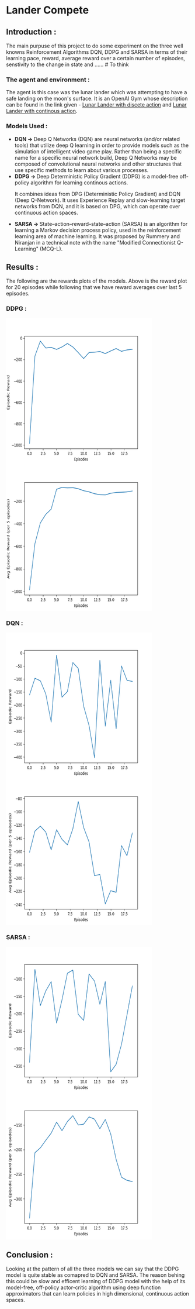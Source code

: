 # Lander Compete

<h2>Introduction :</h2>
The main purpuse of this project to do some experiment on the three well knowns Reinforcement Algorithms DQN, DDPG and SARSA in terms of their learning pace,
reward, average reward over a certain number of episodes, senstivity to the change in state and ...... # To think

<h3>The agent and environment :</h3>
 The agent is this case was the lunar lander which was attempting to have a safe landing on the moon's surface. It is an OpenAI Gym whose description can be found 
 in the link given - <a href = "https://gym.openai.com/envs/LunarLander-v2/">Lunar Lander with discete action</a> and <a href="https://gym.openai.com/envs/LunarLanderContinuous-v2/">Lunar Lander with continous action</a>.
<h3>Models Used :</h3>
<ul>
 
 <li><B>DQN -> </B>Deep Q Networks (DQN) are neural networks (and/or related tools) that utilize deep Q learning in order to provide models such as the simulation of intelligent video game play. Rather than being a specific name for a specific neural network build, Deep Q Networks may be composed of convolutional neural networks and other structures that use specific methods to learn about various processes.</li>
 <li><B>DDPG -> </B>
 Deep Deterministic Policy Gradient (DDPG) is a model-free off-policy algorithm for learning continous actions.

It combines ideas from DPG (Deterministic Policy Gradient) and DQN (Deep Q-Network). It uses Experience Replay and slow-learning target networks from DQN, and it is based on DPG, which can operate over continuous action spaces.</li>
 
 <li><B>SARSA -> </B>State–action–reward–state–action (SARSA) is an algorithm for learning a Markov decision process policy, used in the reinforcement learning area of machine learning. It was proposed by Rummery and Niranjan in a technical note with the name "Modified Connectionist Q-Learning" (MCQ-L).</li>
 
</ul>

<h2>Results :</h2>
The following are the rewards plots of the models. Above is the reward plot for 20 episodes while following that we have reward averages over last 5 episodes.
<h3><B>DDPG :</B></h3>
<img src ="https://github.com/AYUSH-ISHAN/Lander_Compete/blob/main/DDPG_reward.png" height = "400" width = "400" align="center"/><img src ="https://github.com/AYUSH-ISHAN/Lander_Compete/blob/main/DDPG_avg_reward.png" height = "400" width = "400" align="center"/>
<br>
<h3><B>DQN :</B></h3>
<img src ="https://github.com/AYUSH-ISHAN/Lander_Compete/blob/main/DQN_reward.png" height = "400" width = "400" align="center"/><img src ="https://github.com/AYUSH-ISHAN/Lander_Compete/blob/main/DQN_avg_reward.png" height = "400" width = "400" align="center"/>
<h3><B>SARSA :</B></h3>
<img src ="https://github.com/AYUSH-ISHAN/Lander_Compete/blob/main/Sarsa_reward.png" height = "400" width = "400" align="center"/><img src ="https://github.com/AYUSH-ISHAN/Lander_Compete/blob/main/Sarsa_avg_reward.png" height = "400" width = "400" align="center"/>

<h2>Conclusion :</h2>

Looking at the pattern of all the three models we can say that the DDPG model is quite stable as comapred to DQN and SARSA. The reason behing this 
could be slow and efficent learning of DDPG model with the help of its model-free, off-policy actor-critic algorithm using deep function approximators that can learn policies in high dimensional, continuous action 
spaces.



 
 
 
 
 
